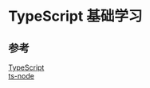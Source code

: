 # TypeScript 基础学习

## 参考 

[TypeScript](https://www.typescriptlang.org/)  
[ts-node](https://www.npmjs.com/package/ts-node)